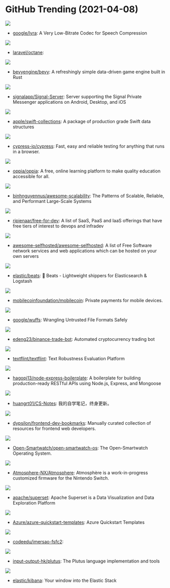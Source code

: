 # GitHub Trending (2021-04-08)

![](https://img.shields.io/badge/C%2B%2B-New%20412-green?style=flat-square&logo=appveyor)
- [google/lyra](https://github.com/google/lyra): A Very Low-Bitrate Codec for Speech Compression

![](https://img.shields.io/badge/PHP-New%20314-green?style=flat-square&logo=appveyor)
- [laravel/octane](https://github.com/laravel/octane): 

![](https://img.shields.io/badge/Rust-New%2095-green?style=flat-square&logo=appveyor)
- [bevyengine/bevy](https://github.com/bevyengine/bevy): A refreshingly simple data-driven game engine built in Rust

![](https://img.shields.io/badge/Java-New%20236-green?style=flat-square&logo=appveyor)
- [signalapp/Signal-Server](https://github.com/signalapp/Signal-Server): Server supporting the Signal Private Messenger applications on Android, Desktop, and iOS

![](https://img.shields.io/badge/Swift-New%20111-green?style=flat-square&logo=appveyor)
- [apple/swift-collections](https://github.com/apple/swift-collections): A package of production grade Swift data structures

![](https://img.shields.io/badge/JavaScript-New%20188-green?style=flat-square&logo=appveyor)
- [cypress-io/cypress](https://github.com/cypress-io/cypress): Fast, easy and reliable testing for anything that runs in a browser.

![](https://img.shields.io/badge/Python-New%20264-green?style=flat-square&logo=appveyor)
- [oppia/oppia](https://github.com/oppia/oppia): A free, online learning platform to make quality education accessible for all.

![](https://img.shields.io/badge/none-New%20471-green?style=flat-square&logo=appveyor)
- [binhnguyennus/awesome-scalability](https://github.com/binhnguyennus/awesome-scalability): The Patterns of Scalable, Reliable, and Performant Large-Scale Systems

![](https://img.shields.io/badge/HTML-New%20239-green?style=flat-square&logo=appveyor)
- [ripienaar/free-for-dev](https://github.com/ripienaar/free-for-dev): A list of SaaS, PaaS and IaaS offerings that have free tiers of interest to devops and infradev

![](https://img.shields.io/badge/JavaScript-New%20235-green?style=flat-square&logo=appveyor)
- [awesome-selfhosted/awesome-selfhosted](https://github.com/awesome-selfhosted/awesome-selfhosted): A list of Free Software network services and web applications which can be hosted on your own servers

![](https://img.shields.io/badge/Go-New%2019-green?style=flat-square&logo=appveyor)
- [elastic/beats](https://github.com/elastic/beats): 🐠 Beats - Lightweight shippers for Elasticsearch & Logstash

![](https://img.shields.io/badge/Rust-New%2053-green?style=flat-square&logo=appveyor)
- [mobilecoinfoundation/mobilecoin](https://github.com/mobilecoinfoundation/mobilecoin): Private payments for mobile devices.

![](https://img.shields.io/badge/C-New%20136-green?style=flat-square&logo=appveyor)
- [google/wuffs](https://github.com/google/wuffs): Wrangling Untrusted File Formats Safely

![](https://img.shields.io/badge/Python-New%20130-green?style=flat-square&logo=appveyor)
- [edeng23/binance-trade-bot](https://github.com/edeng23/binance-trade-bot): Automated cryptocurrency trading bot

![](https://img.shields.io/badge/Python-New%2060-green?style=flat-square&logo=appveyor)
- [textflint/textflint](https://github.com/textflint/textflint): Text Robustness Evaluation Platform

![](https://img.shields.io/badge/JavaScript-New%20166-green?style=flat-square&logo=appveyor)
- [hagopj13/node-express-boilerplate](https://github.com/hagopj13/node-express-boilerplate): A boilerplate for building production-ready RESTful APIs using Node.js, Express, and Mongoose

![](https://img.shields.io/badge/Python-New%2037-green?style=flat-square&logo=appveyor)
- [huangrt01/CS-Notes](https://github.com/huangrt01/CS-Notes): 我的自学笔记，终身更新。

![](https://img.shields.io/badge/none-New%20140-green?style=flat-square&logo=appveyor)
- [dypsilon/frontend-dev-bookmarks](https://github.com/dypsilon/frontend-dev-bookmarks): Manually curated collection of resources for frontend web developers.

![](https://img.shields.io/badge/C-New%20116-green?style=flat-square&logo=appveyor)
- [Open-Smartwatch/open-smartwatch-os](https://github.com/Open-Smartwatch/open-smartwatch-os): The Open-Smartwatch Operating System.

![](https://img.shields.io/badge/C%2B%2B-New%2046-green?style=flat-square&logo=appveyor)
- [Atmosphere-NX/Atmosphere](https://github.com/Atmosphere-NX/Atmosphere): Atmosphère is a work-in-progress customized firmware for the Nintendo Switch.

![](https://img.shields.io/badge/Python-New%2026-green?style=flat-square&logo=appveyor)
- [apache/superset](https://github.com/apache/superset): Apache Superset is a Data Visualization and Data Exploration Platform

![](https://img.shields.io/badge/PowerShell-New%2039-green?style=flat-square&logo=appveyor)
- [Azure/azure-quickstart-templates](https://github.com/Azure/azure-quickstart-templates): Azure Quickstart Templates

![](https://img.shields.io/badge/TypeScript-New%2070-green?style=flat-square&logo=appveyor)
- [codeedu/imersao-fsfc2](https://github.com/codeedu/imersao-fsfc2): 

![](https://img.shields.io/badge/HTML-New%2018-green?style=flat-square&logo=appveyor)
- [input-output-hk/plutus](https://github.com/input-output-hk/plutus): The Plutus language implementation and tools

![](https://img.shields.io/badge/TypeScript-New%2016-green?style=flat-square&logo=appveyor)
- [elastic/kibana](https://github.com/elastic/kibana): Your window into the Elastic Stack

